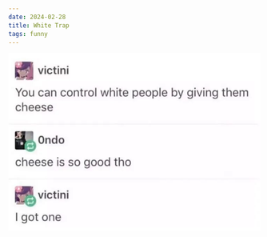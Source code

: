 ```yaml
---
date: 2024-02-28
title: White Trap
tags: funny
---
```


![controlwhites.jpeg](https://raw.githubusercontent.com/muneer78/muneer78.github.io/master/images/controlwhites.jpeg)
